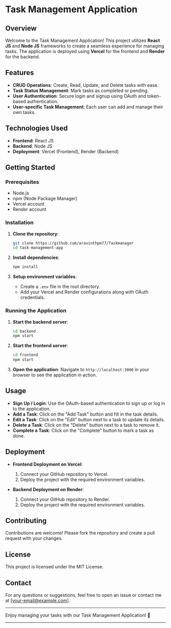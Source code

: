 # Task Management Application

## Overview
Welcome to the Task Management Application! This project utilizes **React JS** and **Node JS** frameworks to create a seamless experience for managing tasks. The application is deployed using **Vercel** for the frontend and **Render** for the backend.

## Features
- **CRUD Operations**: Create, Read, Update, and Delete tasks with ease.
- **Task Status Management**: Mark tasks as completed or pending.
- **User Authentication**: Secure login and signup using OAuth and token-based authentication.
- **User-specific Task Management**: Each user can add and manage their own tasks.

## Technologies Used
- **Frontend**: React JS
- **Backend**: Node JS
- **Deployment**: Vercel (Frontend), Render (Backend)

## Getting Started
### Prerequisites
- Node.js
- npm (Node Package Manager)
- Vercel account
- Render account

### Installation
1. **Clone the repository**:
    ```sh
    git clone https://github.com/aravinthpm77/Taskmanager
    cd task-management-app
    ```

2. **Install dependencies**:
    ```sh
    npm install
    ```

3. **Setup environment variables**:
    - Create a `.env` file in the root directory.
    - Add your Vercel and Render configurations along with OAuth credentials.

### Running the Application
1. **Start the backend server**:
    ```sh
    cd backend
    npm start
    ```

2. **Start the frontend server**:
    ```sh
    cd frontend
    npm start
    ```

3. **Open the application**:
    Navigate to `http://localhost:3000` in your browser to see the application in action.

## Usage
- **Sign Up / Login**: Use the OAuth-based authentication to sign up or log in to the application.
- **Add a Task**: Click on the "Add Task" button and fill in the task details.
- **Edit a Task**: Click on the "Edit" button next to a task to update its details.
- **Delete a Task**: Click on the "Delete" button next to a task to remove it.
- **Complete a Task**: Click on the "Complete" button to mark a task as done.

## Deployment
- **Frontend Deployment on Vercel**:
    1. Connect your GitHub repository to Vercel.
    2. Deploy the project with the required environment variables.

- **Backend Deployment on Render**:
    1. Connect your GitHub repository to Render.
    2. Deploy the project with the required environment variables.

## Contributing
Contributions are welcome! Please fork the repository and create a pull request with your changes.

## License
This project is licensed under the MIT License.

## Contact
For any questions or suggestions, feel free to open an issue or contact me at [your-email@example.com].

---

Enjoy managing your tasks with our Task Management Application! 🚀

---

